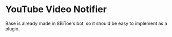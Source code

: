 # YouTube Video Notifier

Base is already made in 8BiToe's bot, so it should be easy to implement as a plugin.

